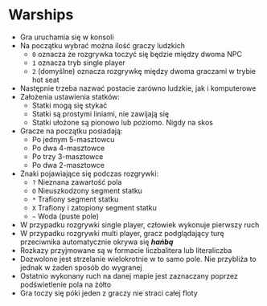 
# Warships


- Gra uruchamia się w konsoli
- Na początku wybrać można ilość graczy ludzkich
	- `0` oznacza że rozgrywka toczyć się będzie między dwoma NPC
	- `1` oznacza tryb single player
	- `2` (domyślne) oznacza rozgrywkę między dwoma graczami w trybie hot seat
- Następnie trzeba nazwać postacie zarówno ludzkie, jak i komputerowe
- Założenia ustawienia statków:
	- Statki mogą się stykać
	- Statki są prostymi liniami, nie zawijają się
	- Statki ułożone są pionowo lub poziomo. Nigdy na skos
- Gracze na początku posiadają: 							
	- Po jednym 5-masztowcu
	- Po dwa 4-masztowce
	- Po trzy 3-masztowce
	- Po dwa 2-masztowce
- Znaki pojawiające się podczas rozgrywki:
	- `?` Nieznana zawartość pola
	- `O` Nieuszkodzony segment statku
	- `*` Trafiony segment statku
	- `X` Trafiony i zatopiony segment statku
	- `~` Woda (puste pole)
- W przypadku rozgrywki single player, człowiek wykonuje pierwszy ruch
- W przypadku rozgrywki multi player, gracz podglądający turę przeciwnika automatycznie okrywa się ***hańbą***
- Rozkazy przyjmowane są w formacie liczbalitera lub literaliczba 
- Dozwolone jest strzelanie wielokrotnie w to samo pole. Nie przybliża to jednak w żaden sposób do wygranej
- Ostatnio wykonany ruch na danej mapie jest zaznaczany poprzez podświetlenie pola na żółto
- Gra toczy się póki jeden z graczy nie straci całej floty
